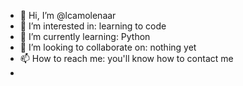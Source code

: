 - 👋 Hi, I’m @lcamolenaar
- 👀 I’m interested in: learning to code
- 🌱 I’m currently learning: Python
- 💞️ I’m looking to collaborate on: nothing yet
- 📫 How to reach me: you'll know how to contact me
- 
<!---
lcamolenaar/lcamolenaar is a ✨ special ✨ repository because its `README.md` (this file) appears on your GitHub profile.
You can click the Preview link to take a look at your changes.
--->
